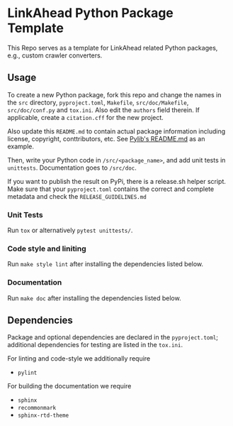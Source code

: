 # LinkAhead Python Package Template

This Repo serves as a template for LinkAhead related Python packages, e.g.,
custom crawler converters.

## Usage

To create a new Python package, fork this repo and change the names in the `src`
directory, `pyproject.toml`, `Makefile`, `src/doc/Makefile`, `src/doc/conf.py`
and `tox.ini`. Also edit the `authors` field therein. If applicable, create a
`citation.cff` for the new project.

Also update this `README.md` to contain actual package information including
license, copyright, conttributors, etc. See [Pylib's
README.md](https://gitlab.com/linkahead/linkahead-pylib/-/blob/main/README.md?ref_type=heads)
as an example.

Then, write your Python code in `/src/<package_name>`, and add unit tests in
`unittests`. Documentation goes to `/src/doc`.

If you want to publish the result on PyPi, there is a release.sh helper
script. Make sure that your `pyproject.toml` contains the correct and complete
metadata and check the `RELEASE_GUIDELINES.md`

### Unit Tests

Run `tox` or alternatively `pytest unittests/`.

### Code style and liniting

Run `make style lint` after installing the dependencies listed below.

### Documentation

Run `make doc` after installing the dependencies listed below.

## Dependencies

Package and optional dependencies are declared in the `pyproject.toml`;
additional dependencies for testing are listed in the `tox.ini`.

For linting and code-style we additionally require

- `pylint`

For building the documentation we require

- `sphinx`
- `recommonmark` 
- `sphinx-rtd-theme`

